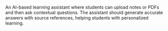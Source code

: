 An AI-based learning assistant where students can upload notes or PDFs and then ask contextual questions. The assistant should generate accurate answers with source references, helping students with personalized learning.

